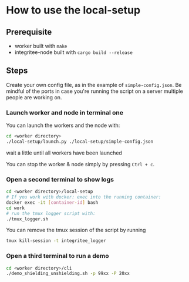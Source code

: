 #  How to use the local-setup

## Prerequisite
- worker built with `make`
- integritee-node built with `cargo build --release`

## Steps
Create your own config file, as in the example of `simple-config.json`. Be mindful of the ports in case you're running the script on a server multiple people are working on.

### Launch worker and node in terminal one
You can launch the workers and the node with:
```bash
cd <worker directory>
./local-setup/launch.py ./local-setup/simple-config.json
```
wait a little until all workers have been launched

You can stop the worker & node simply by pressing `Ctrl + c`.

### Open a second terminal to show logs
```bash
cd <worker directory>/local-setup
# If you work with docker: exec into the running container:
docker exec -it [container-id] bash
cd work
# run the tmux logger script with:
./tmux_logger.sh
```

You can remove the tmux session of the script by running
```bash
tmux kill-session -t integritee_logger
```
### Open a third terminal to run a demo
```bash
cd <worker directory>/cli
./demo_shielding_unshielding.sh -p 99xx -P 20xx
```
